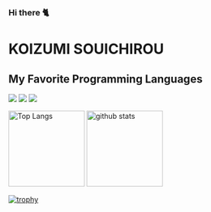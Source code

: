 ### Hi there 🐈

# KOIZUMI SOUICHIROU 

## My Favorite Programming Languages 
<img src="https://img.shields.io/badge/-Python-3776AB.svg?logo=python&style=flat&logoColor=white"> <img src="https://img.shields.io/badge/-CSharp-512BD4.svg?logo=csharp&style=flat&logoColor=white">
 <img src="https://img.shields.io/badge/-Kotlin-7F52FF.svg?logo=kotlin&style=flat&logoColor=white">
<p align="left"> 
  <img alt="Top Langs" height="150px" src="https://github-readme-stats.vercel.app/api/top-langs/?username=Aburaya5123&layout=compact&show_icons=true&theme=onedark" />
  <img alt="github stats" height="150px" src="https://github-readme-stats.vercel.app/api?username=Aburaya5123&theme=onedark&show_icons=ture" />
</p>

[![trophy](https://github-profile-trophy.vercel.app/?username=Aburaya5123&theme=onedark&column=7
)](https://github.com/ryo-ma/github-profile-trophy)
